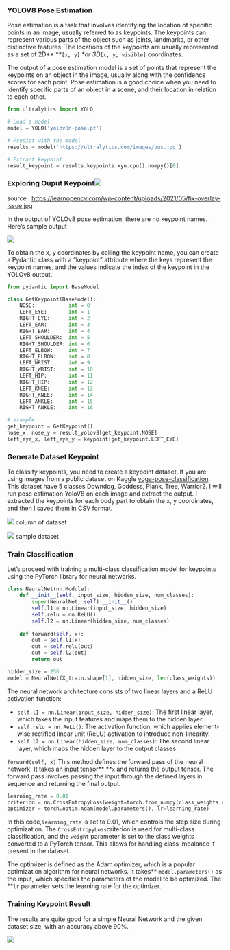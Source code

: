 ### YOLOV8 Pose Estimation

Pose estimation is a task that involves identifying the location of specific points in an image, usually referred to as keypoints. The keypoints can represent various parts of the object such as joints, landmarks, or other distinctive features. The locations of the keypoints are usually represented as a set of 2D** **`[x, y]` **or 3D*`[x, y, visible]` coordinates.

The output of a pose estimation model is a set of points that represent the keypoints on an object in the image, usually along with the confidence scores for each point. Pose estimation is a good choice when you need to identify specific parts of an object in a scene, and their location in relation to each other.



```python
from ultralytics import YOLO

# Load a model
model = YOLO('yolov8n-pose.pt')

# Predict with the model
results = model('https://ultralytics.com/images/bus.jpg') 

# Extract keypoint
result_keypoint = results.keypoints.xyn.cpu().numpy()[0]
```


### Exploring Ouput Keypoint![](https://cdn-images-1.medium.com/max/800/1*PM5Q-58eNOWdoLogVKCGnQ.png)

source : https://learnopencv.com/wp-content/uploads/2021/05/fix-overlay-issue.jpg

In the output of YOLOv8 pose estimation, there are no keypoint names. Here’s sample output

![](https://cdn-images-1.medium.com/max/800/1*Om_wkVg8tv0ou1BN1tQl_Q.png)

To obtain the x, y coordinates by calling the keypoint name, you can create a Pydantic class with a “keypoint” attribute where the keys represent the keypoint names, and the values indicate the index of the keypoint in the YOLOv8 output.

```python
from pydantic import BaseModel

class GetKeypoint(BaseModel):
    NOSE:           int = 0
    LEFT_EYE:       int = 1
    RIGHT_EYE:      int = 2
    LEFT_EAR:       int = 3
    RIGHT_EAR:      int = 4
    LEFT_SHOULDER:  int = 5
    RIGHT_SHOULDER: int = 6
    LEFT_ELBOW:     int = 7
    RIGHT_ELBOW:    int = 8
    LEFT_WRIST:     int = 9
    RIGHT_WRIST:    int = 10
    LEFT_HIP:       int = 11
    RIGHT_HIP:      int = 12
    LEFT_KNEE:      int = 13
    RIGHT_KNEE:     int = 14
    LEFT_ANKLE:     int = 15
    RIGHT_ANKLE:    int = 16

# example 
get_keypoint = GetKeypoint()
nose_x, nose_y = result_yolov8[get_keypoint.NOSE]
left_eye_x, left_eye_y = keypoint[get_keypoint.LEFT_EYE]
```


### Generate Dataset Keypoint

To classify keypoints, you need to create a keypoint dataset. If you are using images from a public dataset on Kaggle [yoga-pose-classification](https://www.kaggle.com/datasets/ujjwalchowdhury/yoga-pose-classification). This dataset have 5 classes Downdog, Goddess, Plank, Tree, Warrior2. I will run pose estimation YoloV8 on each image and extract the output. I extracted the keypoints for each body part to obtain the x, y coordinates, and then I saved them in CSV format.

![](https://cdn-images-1.medium.com/max/800/1*SBXgggGPWHPnoVCz9pLV6Q.png)
column of dataset

![](https://cdn-images-1.medium.com/max/800/1*KMwo_Htgmmi0DAJFLRZY3g.png)
sample dataset


### Train Classification

Let’s proceed with training a multi-class classification model for keypoints using the PyTorch library for neural networks.

```python
class NeuralNet(nn.Module):
    def __init__(self, input_size, hidden_size, num_classes):
        super(NeuralNet, self).__init__()
        self.l1 = nn.Linear(input_size, hidden_size)
        self.relu = nn.ReLU()
        self.l2 = nn.Linear(hidden_size, num_classes)
  
    def forward(self, x):
        out = self.l1(x)
        out = self.relu(out)
        out = self.l2(out)
        return out

hidden_size = 256
model = NeuralNet(X_train.shape[1], hidden_size, len(class_weights))
```


The neural network architecture consists of two linear layers and a ReLU activation function:

* `self.l1 = nn.Linear(input_size, hidden_size)`: The first linear layer, which takes the input features and maps them to the hidden layer.
* `self.relu = nn.ReLU()`: The activation function, which applies element-wise rectified linear unit (ReLU) activation to introduce non-linearity.
* `self.l2 = nn.Linear(hidden_size, num_classes)`: The second linear layer, which maps the hidden layer to the output classes.

`forward(self, x)` This method defines the forward pass of the neural network. It takes an input tensor** **`x` and returns the output tensor. The forward pass involves passing the input through the defined layers in sequence and returning the final output.

```python
learning_rate = 0.01
criterion = nn.CrossEntropyLoss(weight=torch.from_numpy(class_weights.astype(np.float32)))
optimizer = torch.optim.Adam(model.parameters(), lr=learning_rate)
```


In this code,`learning_rate` is set to 0.01, which controls the step size during optimization. The `CrossEntropyLoss`criterion is used for multi-class classification, and the `weight` parameter is set to the class weights converted to a PyTorch tensor. This allows for handling class imbalance if present in the dataset.

The optimizer is defined as the Adam optimizer, which is a popular optimization algorithm for neural networks. It takes** `model.parameters()` as the input, which specifies the parameters of the model to be optimized. The **`lr` parameter sets the learning rate for the optimizer.


### Training Keypoint Result

The results are quite good for a simple Neural Network and the given dataset size, with an accuracy above 90%.

![](https://cdn-images-1.medium.com/max/800/1*2cgx6lQExwpRBL8FuWknoQ.png)
